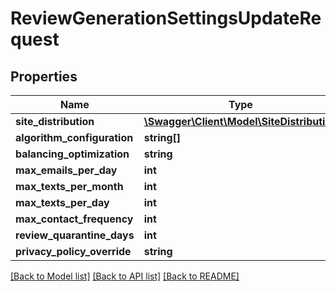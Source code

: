 # ReviewGenerationSettingsUpdateRequest

## Properties
Name | Type | Description | Notes
------------ | ------------- | ------------- | -------------
**site_distribution** | [**\Swagger\Client\Model\SiteDistribution**](SiteDistribution.md) |  | 
**algorithm_configuration** | **string[]** |  | 
**balancing_optimization** | **string** |  | 
**max_emails_per_day** | **int** |  | 
**max_texts_per_month** | **int** |  | 
**max_texts_per_day** | **int** |  | 
**max_contact_frequency** | **int** |  | 
**review_quarantine_days** | **int** |  | 
**privacy_policy_override** | **string** |  | 

[[Back to Model list]](../README.md#documentation-for-models) [[Back to API list]](../README.md#documentation-for-api-endpoints) [[Back to README]](../README.md)


